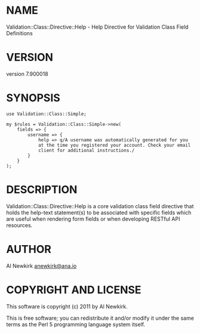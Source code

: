 # NAME

Validation::Class::Directive::Help - Help Directive for Validation Class Field Definitions

# VERSION

version 7.900018

# SYNOPSIS

    use Validation::Class::Simple;

    my $rules = Validation::Class::Simple->new(
        fields => {
            username => {
                help => q/A username was automatically generated for you
                at the time you registered your account. Check your email
                client for additional instructions./
            }
        }
    );

# DESCRIPTION

Validation::Class::Directive::Help is a core validation class field
directive that holds the help-text statement(s) to be associated with specific
fields which are useful when rendering form fields or when developing RESTful
API resources.

# AUTHOR

Al Newkirk <anewkirk@ana.io>

# COPYRIGHT AND LICENSE

This software is copyright (c) 2011 by Al Newkirk.

This is free software; you can redistribute it and/or modify it under
the same terms as the Perl 5 programming language system itself.
